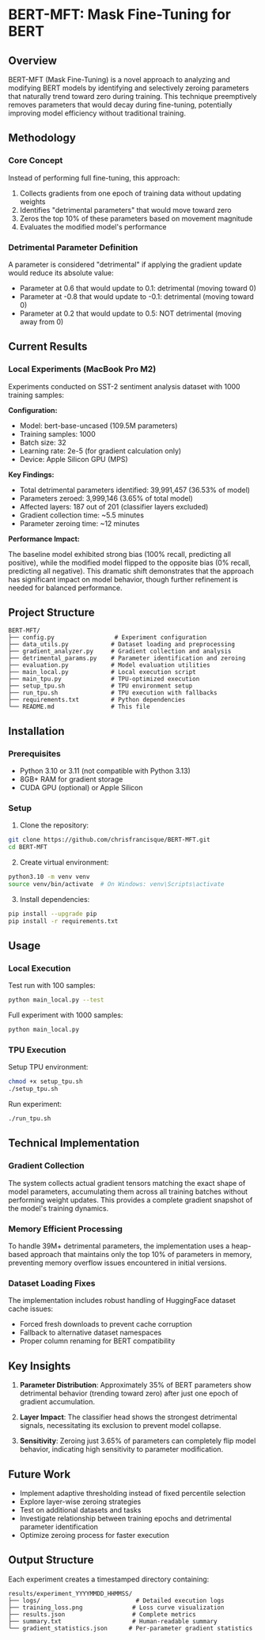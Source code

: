 # BERT-MFT: Mask Fine-Tuning for BERT

## Overview

BERT-MFT (Mask Fine-Tuning) is a novel approach to analyzing and modifying BERT models by identifying and selectively zeroing parameters that naturally trend toward zero during training. This technique preemptively removes parameters that would decay during fine-tuning, potentially improving model efficiency without traditional training.

## Methodology

### Core Concept

Instead of performing full fine-tuning, this approach:

1. Collects gradients from one epoch of training data without updating weights
2. Identifies "detrimental parameters" that would move toward zero
3. Zeros the top 10% of these parameters based on movement magnitude
4. Evaluates the modified model's performance

### Detrimental Parameter Definition

A parameter is considered "detrimental" if applying the gradient update would reduce its absolute value:

* Parameter at 0.6 that would update to 0.1: detrimental (moving toward 0)
* Parameter at -0.8 that would update to -0.1: detrimental (moving toward 0)  
* Parameter at 0.2 that would update to 0.5: NOT detrimental (moving away from 0)

## Current Results

### Local Experiments (MacBook Pro M2)

Experiments conducted on SST-2 sentiment analysis dataset with 1000 training samples:

**Configuration:**
* Model: bert-base-uncased (109.5M parameters)
* Training samples: 1000
* Batch size: 32
* Learning rate: 2e-5 (for gradient calculation only)
* Device: Apple Silicon GPU (MPS)

**Key Findings:**
* Total detrimental parameters identified: 39,991,457 (36.53% of model)
* Parameters zeroed: 3,999,146 (3.65% of total model)
* Affected layers: 187 out of 201 (classifier layers excluded)
* Gradient collection time: ~5.5 minutes
* Parameter zeroing time: ~12 minutes

**Performance Impact:**

The baseline model exhibited strong bias (100% recall, predicting all positive), while the modified model flipped to the opposite bias (0% recall, predicting all negative). This dramatic shift demonstrates that the approach has significant impact on model behavior, though further refinement is needed for balanced performance.

## Project Structure

```
BERT-MFT/
├── config.py                 # Experiment configuration
├── data_utils.py            # Dataset loading and preprocessing
├── gradient_analyzer.py     # Gradient collection and analysis
├── detrimental_params.py    # Parameter identification and zeroing
├── evaluation.py            # Model evaluation utilities
├── main_local.py            # Local execution script
├── main_tpu.py              # TPU-optimized execution
├── setup_tpu.sh             # TPU environment setup
├── run_tpu.sh               # TPU execution with fallbacks
├── requirements.txt         # Python dependencies
└── README.md                # This file
```

## Installation

### Prerequisites

* Python 3.10 or 3.11 (not compatible with Python 3.13)
* 8GB+ RAM for gradient storage
* CUDA GPU (optional) or Apple Silicon

### Setup

1. Clone the repository:
```bash
git clone https://github.com/chrisfrancisque/BERT-MFT.git
cd BERT-MFT
```

2. Create virtual environment:
```bash
python3.10 -m venv venv
source venv/bin/activate  # On Windows: venv\Scripts\activate
```

3. Install dependencies:
```bash
pip install --upgrade pip
pip install -r requirements.txt
```

## Usage

### Local Execution

Test run with 100 samples:
```bash
python main_local.py --test
```

Full experiment with 1000 samples:
```bash
python main_local.py
```

### TPU Execution

Setup TPU environment:
```bash
chmod +x setup_tpu.sh
./setup_tpu.sh
```

Run experiment:
```bash
./run_tpu.sh
```

## Technical Implementation

### Gradient Collection

The system collects actual gradient tensors matching the exact shape of model parameters, accumulating them across all training batches without performing weight updates. This provides a complete gradient snapshot of the model's training dynamics.

### Memory Efficient Processing

To handle 39M+ detrimental parameters, the implementation uses a heap-based approach that maintains only the top 10% of parameters in memory, preventing memory overflow issues encountered in initial versions.

### Dataset Loading Fixes

The implementation includes robust handling of HuggingFace dataset cache issues:
* Forced fresh downloads to prevent cache corruption
* Fallback to alternative dataset namespaces
* Proper column renaming for BERT compatibility

## Key Insights

1. **Parameter Distribution**: Approximately 35% of BERT parameters show detrimental behavior (trending toward zero) after just one epoch of gradient accumulation.

2. **Layer Impact**: The classifier head shows the strongest detrimental signals, necessitating its exclusion to prevent model collapse.

3. **Sensitivity**: Zeroing just 3.65% of parameters can completely flip model behavior, indicating high sensitivity to parameter modification.

## Future Work

* Implement adaptive thresholding instead of fixed percentile selection
* Explore layer-wise zeroing strategies
* Test on additional datasets and tasks
* Investigate relationship between training epochs and detrimental parameter identification
* Optimize zeroing process for faster execution

## Output Structure

Each experiment creates a timestamped directory containing:
```
results/experiment_YYYYMMDD_HHMMSS/
├── logs/                           # Detailed execution logs
├── training_loss.png              # Loss curve visualization
├── results.json                   # Complete metrics
├── summary.txt                    # Human-readable summary
└── gradient_statistics.json      # Per-parameter gradient statistics
```

